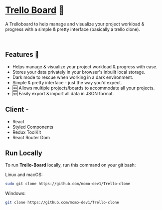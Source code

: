# [Trello Board](https://github.com/momo-dev1/Trello-clone) 📌

A Trelloboard to help manage and visualize your project workload & progress with a simple & pretty interface (basically a trello clone).

</br>

## Features 🌟

- Helps manage & visualize your project workload & progress with ease.
- Stores your data privately in your browser's inbuilt local storage.
- Dark mode to rescue when working in a dark environment.
- Simple & pretty interface - just the way you'd expect.
- 🆕 Allows multiple projects/boards to accommodate all your projects.
- 🆕 Easily export & import all data in JSON format.

## Client -

- React
- Styled Components
- Redux ToolKit
- React Router Dom

## Run Locally

To run **Trello-Board** locally, run this command on your git bash:

Linux and macOS:

```bash
sudo git clone https://github.com/momo-dev1/Trello-clone
```

Windows:

```bash
git clone https://github.com/momo-dev1/Trello-clone
```
